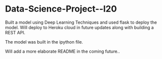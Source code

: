 # Data-Science-Project--I20
Built a model using Deep Learning Techniques and used flask to deploy the model. Will deploy to Heroku cloud in future updates along with building a REST API.

The model was built in the ipython file.

Will add a more elaborate README in the coming future..
